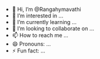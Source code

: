 - 👋 Hi, I’m @Rangahymavathi
- 👀 I’m interested in ...
- 🌱 I’m currently learning ...
- 💞️ I’m looking to collaborate on ...
- 📫 How to reach me ...
- 😄 Pronouns: ...
- ⚡ Fun fact: ...

<!---
Rangahymavathi/Rangahymavathi is a ✨ special ✨ repository because its `README.md` (this file) appears on your GitHub profile.
You can click the Preview link to take a look at your changes.
--->
